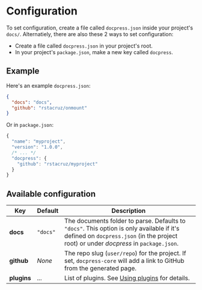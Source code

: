 # Configuration

To set configuration, create a file called `docpress.json` inside your project's `docs/`. Alternatiely, there are also these 2 ways to set configuration:

* Create a file called `docpress.json` in your project's root.
* In your project's `package.json`, make a new key called `docpress`.

## Example

Here's an example `docpress.json`:

```json
{
  "docs": "docs",
  "github": "rstacruz/onmount"
}
```

Or in `package.json`:

```js
{
  "name": "myproject",
  "version": "1.0.0",
  /* ... */
  "docpress": {
    "github": "rstacruz/myproject"
  }
}
```

## Available configuration

| Key | Default | Description |
|-----|---------|-------------|
| **docs** | `"docs"`| The documents folder to parse. Defaults to `"docs"`. This option is only available if it's defined on `docpress.json` (in the project root) or under *docpress* in `package.json`. |
| **github** | *None* |The repo slug (`user/repo`) for the project. If set, `docpress-core` will add a link to GitHub from the generated page. |
| **plugins** | ... | List of plugins. See [Using plugins](plugins.md) for details. |
<!--{table:.wide}-->
